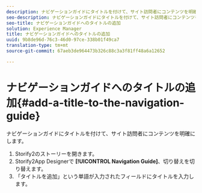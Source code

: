 ```yaml
---
description: ナビゲーションガイドにタイトルを付けて、サイト訪問者にコンテンツを明確にします。
seo-description: ナビゲーションガイドにタイトルを付けて、サイト訪問者にコンテンツを明確にします。
seo-title: ナビゲーションガイドへのタイトルの追加
solution: Experience Manager
title: ナビゲーションガイドへのタイトルの追加
uuid: 9b8de96d-76c3-46d0-97ce-338b01f49ca7
translation-type: tm+mt
source-git-commit: 67aeb3de964473b326c88c3a3f81ff48a6a12652

---
```



# ナビゲーションガイドへのタイトルの追加{#add-a-title-to-the-navigation-guide}

ナビゲーションガイドにタイトルを付けて、サイト訪問者にコンテンツを明確にします。

1. Storify2のストーリーを開きます。
1. Storify2App Designerで **[!UICONTROL Navigation Guide]**、切り替えを切り替えます。
1. 「タイトルを追加」という単語が入力されたフィールドにタイトルを入力します。
